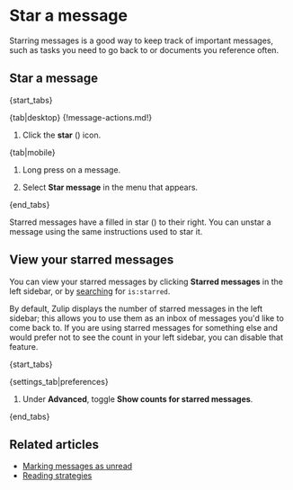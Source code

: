 # Star a message

Starring messages is a good way to keep track of important messages, such as
tasks you need to go back to or documents you reference often.

## Star a message

{start_tabs}

{tab|desktop}
{!message-actions.md!}

1. Click the **star** (<i class="zulip-icon zulip-icon-star"></i>) icon.

{tab|mobile}

1. Long press on a message.

1. Select **Star message** in the menu that appears.

{end_tabs}

Starred messages have a filled in star (<i class="zulip-icon zulip-icon-star-filled"></i>) to
their right.  You can unstar a message using the same instructions
used to star it.

## View your starred messages

You can view your starred messages by clicking **Starred messages** in the
left sidebar, or by [searching](/help/search-for-messages) for `is:starred`.

By default, Zulip displays the number of starred messages in the left
sidebar; this allows you to use them as an inbox of messages you'd
like to come back to. If you are using starred messages for something
else and would prefer not to see the count in your left sidebar, you
can disable that feature.

{start_tabs}

{settings_tab|preferences}

1. Under **Advanced**, toggle **Show counts for starred messages**.

{end_tabs}

## Related articles

* [Marking messages as unread](/help/marking-messages-as-unread)
* [Reading strategies](/help/reading-strategies)
